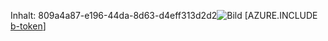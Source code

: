 Inhalt: 809a4a87-e196-44da-8d63-d4eff313d2d2![Bild](8951d4df-28b9-4404-b885-440ba71608bd.png)
[AZURE.INCLUDE [b-token](9d37d636-694b-456f-b48e-1a25f0f58970.md)]
